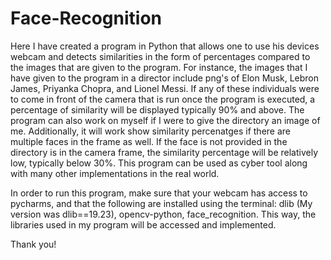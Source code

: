 # Face-Recognition

Here I have created a program in Python that allows one to use his devices webcam and detects similarities in the form of percentages compared to the images that are given to the program. For instance, the images that I have given to the program in a director include png's of Elon Musk, Lebron James, Priyanka Chopra, and Lionel Messi. If any of these individuals were to come in front of the camera that is run once the program is executed, a percentage of similarity will be displayed typically 90% and above. The program can also work on myself if I were to give the directory an image of me. Additionally, it will work show similarity percenatges if there are multiple faces in the frame as well. If the face is not provided in the directory is in the camera frame, the similarity percentage will be relatively low, typically below 30%. This program can be used as cyber tool along with many other implementations in the real world.

In order to run this program, make sure that your webcam has access to pycharms, and that the following are installed using the terminal: dlib (My version was dlib==19.23), opencv-python, face_recognition. This way, the libraries used in my program will be accessed and implemented. 

Thank you!
